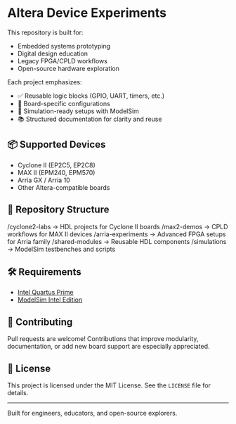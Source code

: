 # Altera Device Experiments

This repository is built for:

- Embedded systems prototyping
- Digital design education
- Legacy FPGA/CPLD workflows
- Open-source hardware exploration

Each project emphasizes:

- ✅ Reusable logic blocks (GPIO, UART, timers, etc.)
- 🧰 Board-specific configurations
- 🧪 Simulation-ready setups with ModelSim
- 📚 Structured documentation for clarity and reuse

## 📦 Supported Devices

- Cyclone II (EP2C5, EP2C8)
- MAX II (EPM240, EPM570)
- Arria GX / Arria 10
- Other Altera-compatible boards

## 📁 Repository Structure

/cyclone2-labs → HDL projects for Cyclone II boards 
/max2-demos → CPLD workflows for MAX II devices 
/arria-experiments → Advanced FPGA setups for Arria family 
/shared-modules → Reusable HDL components 
/simulations → ModelSim testbenches and scripts


## 🛠 Requirements

- [Intel Quartus Prime](https://www.intel.com/content/www/us/en/software/programmable/quartus-prime/overview.html)
- [ModelSim Intel Edition](https://www.intel.com/content/www/us/en/software/programmable/modelsim/overview.html)

## 🤝 Contributing

Pull requests are welcome! Contributions that improve modularity, documentation, or add new board support are especially appreciated.

## 📜 License

This project is licensed under the MIT License. See the `LICENSE` file for details.

---

Built for engineers, educators, and open-source explorers.
